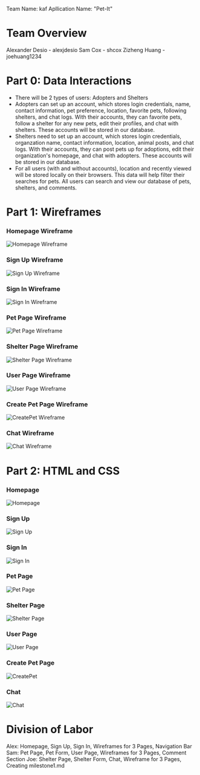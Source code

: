 Team Name: kaf
Apllication Name: "Pet-It"

# Team Overview
Alexander Desio - alexjdesio
Sam Cox - shcox
Zizheng Huang - joehuang1234

# Part 0: Data Interactions
 - There will be 2 types of users: Adopters and Shelters
 - Adopters can set up an account, which stores login credentials, name, contact information, pet preference, location, favorite pets, following shelters, and chat logs. With their accounts, they can favorite pets, follow a shelter for any new pets, edit their profiles, and chat with shelters. These accounts will be stored in our database.
 - Shelters need to set up an account, which stores login credentials, organzation name, contact information, location, animal posts, and chat logs. With their accounts, they can post pets up for adoptions, edit their organization's homepage, and chat with adopters. These accounts will be stored in our database.
 - For all users (with and without accounts), location and recently viewed will be stored locally on their browsers. This data will help filter their searches for pets. All users can search and view our database of pets, shelters, and comments. 

# Part 1: Wireframes
### Homepage Wireframe
![Homepage Wireframe](https://raw.githubusercontent.com/alexjdesio/cs326-final-kaf/images/wireframes/homepage.png)
### Sign Up Wireframe
![Sign Up Wireframe](https://raw.githubusercontent.com/alexjdesio/cs326-final-kaf/images/wireframes/signup.png)
### Sign In Wireframe
![Sign In Wireframe](https://raw.githubusercontent.com/alexjdesio/cs326-final-kaf/images/wireframes/signin.png)
### Pet Page Wireframe
![Pet Page Wireframe](https://raw.githubusercontent.com/alexjdesio/cs326-final-kaf/images/wireframes/petpage.png)
### Shelter Page Wireframe
![Shelter Page Wireframe](https://raw.githubusercontent.com/alexjdesio/cs326-final-kaf/images/wireframes/shelterpage.png)
### User Page Wireframe
![User Page Wireframe](https://raw.githubusercontent.com/alexjdesio/cs326-final-kaf/images/wireframes/userpage.png)
### Create Pet Page Wireframe
![CreatePet Wireframe](https://raw.githubusercontent.com/alexjdesio/cs326-final-kaf/images/wireframes/createpet.png)
### Chat Wireframe
![Chat Wireframe](https://raw.githubusercontent.com/alexjdesio/cs326-final-kaf/images/wireframes/chat.png)

# Part 2: HTML and CSS
### Homepage
![Homepage](https://raw.githubusercontent.com/alexjdesio/cs326-final-kaf/images/HTML%20Page%20Screenshots/homepagehtml.png)
### Sign Up
![Sign Up](https://raw.githubusercontent.com/alexjdesio/cs326-final-kaf/images/HTML%20Page%20Screenshots/signuphtml.png)
### Sign In
![Sign In](https://raw.githubusercontent.com/alexjdesio/cs326-final-kaf/images/HTML%20Page%20Screenshots/signinhtml.png)
### Pet Page
![Pet Page](https://raw.githubusercontent.com/alexjdesio/cs326-final-kaf/images/HTML%20Page%20Screenshots/petpagehtml.png)
### Shelter Page
![Shelter Page](https://raw.githubusercontent.com/alexjdesio/cs326-final-kaf/images/HTML%20Page%20Screenshots/shelterpagehtml.png)
### User Page
![User Page](https://raw.githubusercontent.com/alexjdesio/cs326-final-kaf/images/HTML%20Page%20Screenshots/userpagehtml.png)
### Create Pet Page
![CreatePet](https://raw.githubusercontent.com/alexjdesio/cs326-final-kaf/images/HTML%20Page%20Screenshots/createpethtml.png)
### Chat
![Chat](https://raw.githubusercontent.com/alexjdesio/cs326-final-kaf/images/HTML%20Page%20Screenshots/chathtml.png)

# Division of Labor
Alex: Homepage, Sign Up, Sign In, Wireframes for 3 Pages, Navigation Bar
Sam: Pet Page, Pet Form, User Page, Wireframes for 3 Pages, Comment Section
Joe: Shelter Page, Shelter Form, Chat, Wireframe for 3 Pages, Creating milestone1.md